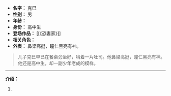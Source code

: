 
- **名字：** 克巳
- **性别：** 男
- **年龄：** 
- **身份：** 高中生
- **登场作品：** [[《恐妻家》]]
- **相关角色：** 
- **外表：** 鼻梁高挺，瞳仁黑亮有神。

> 儿子克巳早已在餐桌旁坐好，啃着一片吐司。他鼻梁高挺，瞳仁黑亮有神。他还是高中生，却一副少年老成的模样。

---

**介绍：** 

1. 
